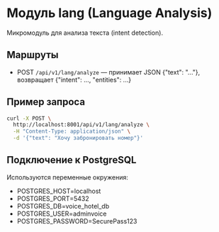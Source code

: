 # Модуль lang (Language Analysis)

Микромодуль для анализа текста (intent detection).

## Маршруты
- POST `/api/v1/lang/analyze` — принимает JSON {"text": "..."}, возвращает {"intent": ..., "entities": ...}

## Пример запроса

```bash
curl -X POST \
  http://localhost:8001/api/v1/lang/analyze \
  -H "Content-Type: application/json" \
  -d '{"text": "Хочу забронировать номер"}'
```

## Подключение к PostgreSQL
Используются переменные окружения:
- POSTGRES_HOST=localhost
- POSTGRES_PORT=5432
- POSTGRES_DB=voice_hotel_db
- POSTGRES_USER=adminvoice
- POSTGRES_PASSWORD=SecurePass123 